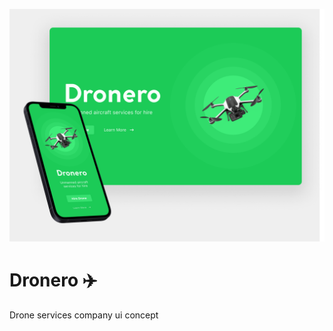 ![](https://raw.githubusercontent.com/Inffinite/Dronero/main/src/assets/pic3.png)

# Dronero :airplane:

Drone services company ui concept


